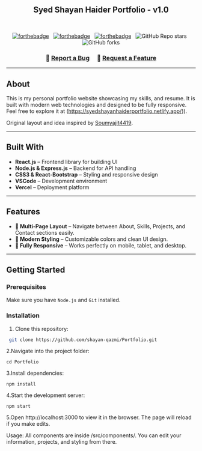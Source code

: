 <h2 align="center">
  Syed Shayan Haider Portfolio - v1.0<br/>
  <a href="https://shayan-portfolio.vercel.app/" target="_blank](https://syedshayanhaiderportfolio.netlify.app/"></a>
</h2>
<br/>

<center>

[![forthebadge](https://forthebadge.com/images/badges/built-with-love.svg)](https://forthebadge.com) &nbsp;
[![forthebadge](https://forthebadge.com/images/badges/made-with-javascript.svg)](https://forthebadge.com) &nbsp;
[![forthebadge](https://forthebadge.com/images/badges/open-source.svg)](https://forthebadge.com) &nbsp;
![GitHub Repo stars](https://img.shields.io/github/stars/shayanhaider/Portfolio?color=red&logo=github&style=for-the-badge) &nbsp;
![GitHub forks](https://img.shields.io/github/forks/shayanhaider/Portfolio?color=red&logo=github&style=for-the-badge)

</center>

<h3 align="center">
    🔹 <a href="https://github.com/shayanhaider/Portfolio/issues">Report a Bug</a> &nbsp; &nbsp;
    🔹 <a href="https://github.com/shayanhaider/Portfolio/issues">Request a Feature</a>
</h3>

---

## About

This is my personal portfolio website showcasing my skills, and resume. It is built with modern web technologies and designed to be fully responsive. Feel free to explore it at (https://syedshayanhaiderportfolio.netlify.app/)).  

Original layout and idea inspired by [Soumyajit4419](https://github.com/soumyajit4419/Portfolio).

---

## Built With

- **React.js** – Frontend library for building UI  
- **Node.js & Express.js** – Backend for API handling  
- **CSS3 & React-Bootstrap** – Styling and responsive design  
- **VSCode** – Development environment  
- **Vercel** – Deployment platform  

---

## Features

- **📖 Multi-Page Layout** – Navigate between About, Skills, Projects, and Contact sections easily.  
- **🎨 Modern Styling** – Customizable colors and clean UI design.  
- **📱 Fully Responsive** – Works perfectly on mobile, tablet, and desktop.  

---

## Getting Started

### Prerequisites
Make sure you have `Node.js` and `Git` installed.

### Installation
1. Clone this repository:  
```bash
 git clone https://github.com/shayan-qazmi/Portfolio.git
```
2.Navigate into the project folder:
```
cd Portfolio

```
3.Install dependencies:
```
npm install

```
4.Start the development server:
```
npm start

```
5.Open http://localhost:3000
 to view it in the browser. The page will reload if you make edits.

Usage:
All components are inside /src/components/.
You can edit your information, projects, and styling from there.

